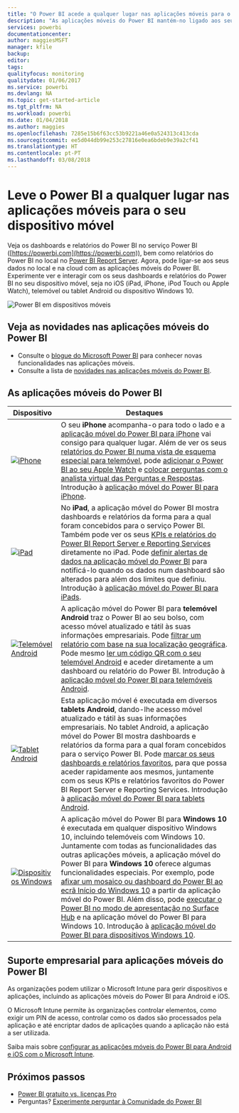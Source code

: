 ```yaml
---
title: "O Power BI acede a qualquer lugar nas aplicações móveis para o seu dispositivo móvel"
description: "As aplicações móveis do Power BI mantém-no ligado aos seus dados no local ou na cloud. Veja dashboards e relatórios do Power BI no seu dispositivo móvel."
services: powerbi
documentationcenter: 
author: maggiesMSFT
manager: kfile
backup: 
editor: 
tags: 
qualityfocus: monitoring
qualitydate: 01/06/2017
ms.service: powerbi
ms.devlang: NA
ms.topic: get-started-article
ms.tgt_pltfrm: NA
ms.workload: powerbi
ms.date: 01/04/2018
ms.author: maggies
ms.openlocfilehash: 7285e15b6f63cc53b9221a46e0a524313c413cda
ms.sourcegitcommit: ee5d044db99e253c27816e0ea6bdeb9e39a2cf41
ms.translationtype: HT
ms.contentlocale: pt-PT
ms.lasthandoff: 03/08/2018
---
```

# <a name="take-power-bi-anywhere-in-mobile-apps-for-your-mobile-device"></a>Leve o Power BI a qualquer lugar nas aplicações móveis para o seu dispositivo móvel
Veja os dashboards e relatórios do Power BI no serviço Power BI ([https://powerbi.com](https://powerbi.com)), bem como relatórios do Power BI no local no [Power BI Report Server](report-server/get-started.md). Agora, pode ligar-se aos seus dados no local e na cloud com as aplicações móveis do Power BI. Experimente ver e interagir com os seus dashboards e relatórios do Power BI no seu dispositivo móvel, seja no iOS (iPad, iPhone, iPod Touch ou Apple Watch), telemóvel ou tablet Android ou dispositivo Windows 10.

![Power BI em dispositivos móveis](media/mobile-apps-for-mobile-devices/power-bi-mobile-apps-all-up.png)

## <a name="see-whats-new-in-the-power-bi-mobile-apps"></a>Veja as novidades nas aplicações móveis do Power BI
* Consulte o [blogue do Microsoft Power BI](https://powerbi.microsoft.com/blog/tag/mobile/) para conhecer novas funcionalidades nas aplicações móveis.
* Consulte a lista de [novidades nas aplicações móveis do Power BI](mobile-whats-new-in-the-mobile-apps.md).

## <a name="the-power-bi-mobile-apps"></a>As aplicações móveis do Power BI
| **Dispositivo** | **Destaques** |
| --- | --- |
| [![iPhone](media/mobile-apps-for-mobile-devices/iphone-logo-50-px.png)](mobile-iphone-app-get-started.md) |O seu **iPhone** acompanha-o para todo o lado e a [aplicação móvel do Power BI para iPhone](mobile-iphone-app-get-started.md) vai consigo para qualquer lugar. Além de ver os seus [relatórios do Power BI numa vista de esquema especial para telemóvel](mobile-apps-view-phone-report.md), pode [adicionar o Power BI ao seu Apple Watch](mobile-apple-watch.md) e [colocar perguntas com o analista virtual das Perguntas e Respostas](mobile-apps-ios-qna.md). Introdução à [aplicação móvel do Power BI para iPhone](mobile-iphone-app-get-started.md). |
| [![iPad](media/mobile-apps-for-mobile-devices/ipad-logo-50-px.png)](mobile-ipad-app-get-started.md) |No **iPad**, a aplicação móvel do Power BI mostra dashboards e relatórios da forma para a qual foram concebidos para o serviço Power BI. Também pode ver os seus [KPIs e relatórios do Power BI Report Server e Reporting Services](mobile-app-ssrs-kpis-mobile-on-premises-reports.md) diretamente no iPad. Pode [definir alertas de dados na aplicação móvel do Power BI](mobile-set-data-alerts-in-the-mobile-apps.md) para notificá-lo quando os dados num dashboard são alterados para além dos limites que definiu. Introdução à [aplicação móvel do Power BI para iPads](mobile-ipad-app-get-started.md). |
| [![Telemóvel Android](media/mobile-apps-for-mobile-devices/android-phone-logo-50-px.png)](mobile-android-app-get-started.md) |A aplicação móvel do Power BI para **telemóvel Android** traz o Power BI ao seu bolso, com acesso móvel atualizado e tátil às suas informações empresariais. Pode [filtrar um relatório com base na sua localização geográfica](mobile-apps-geographic-filtering.md). Pode mesmo [ler um código QR com o seu telemóvel Android](mobile-apps-qr-code.md) e aceder diretamente a um dashboard ou relatório do Power BI. Introdução à [aplicação móvel do Power BI para telemóveis Android](mobile-android-app-get-started.md). |
| [![Tablet Android](media/mobile-apps-for-mobile-devices/android-tablet-logo-50-px.png)](mobile-android-tablet-app-get-started.md) |Esta aplicação móvel é executada em diversos **tablets Android**, dando-lhe acesso móvel atualizado e tátil às suas informações empresariais. No tablet Android, a aplicação móvel do Power BI mostra dashboards e relatórios da forma para a qual foram concebidos para o serviço Power BI. Pode [marcar os seus dashboards e relatórios favoritos](mobile-apps-favorites.md), para que possa aceder rapidamente aos mesmos, juntamente com os seus KPIs e relatórios favoritos do Power BI Report Server e Reporting Services. Introdução à [aplicação móvel do Power BI para tablets Android](mobile-android-tablet-app-get-started.md). |
| [![Dispositivos Windows](media/mobile-apps-for-mobile-devices/win-10-logo-50-px.png)](desktop-getting-started.md) |A aplicação móvel do Power BI para **Windows 10** é executada em qualquer dispositivo Windows 10, incluindo telemóveis com Windows 10. Juntamente com todas as funcionalidades das outras aplicações móveis, a aplicação móvel do Power BI para **Windows 10** oferece algumas funcionalidades especiais. Por exemplo, pode [afixar um mosaico ou dashboard do Power BI ao ecrã Início do Windows 10](mobile-pin-dashboard-start-screen-windows-10-phone-app.md) a partir da aplicação móvel do Power BI. Além disso, pode [executar o Power BI no modo de apresentação no Surface Hub](mobile-windows-10-app-presentation-mode.md) e na aplicação móvel do Power BI para Windows 10. Introdução à [aplicação móvel do Power BI para dispositivos Windows 10](mobile-windows-10-phone-app-get-started.md). |

## <a name="enterprise-support-for-the-power-bi-mobile-apps"></a>Suporte empresarial para aplicações móveis do Power BI
As organizações podem utilizar o Microsoft Intune para gerir dispositivos e aplicações, incluindo as aplicações móveis do Power BI para Android e iOS.

O Microsoft Intune permite às organizações controlar elementos, como exigir um PIN de acesso, controlar como os dados são processados pela aplicação e até encriptar dados de aplicações quando a aplicação não está a ser utilizada.

Saiba mais sobre [configurar as aplicações móveis do Power BI para Android e iOS com o Microsoft Intune](service-admin-mobile-intune.md). 

## <a name="next-steps"></a>Próximos passos
* [Power BI gratuito vs. licenças Pro](service-free-vs-pro.md)
* Perguntas? [Experimente perguntar à Comunidade do Power BI](http://community.powerbi.com/)


